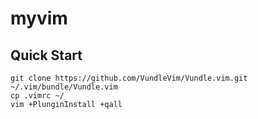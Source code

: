 # myvim

## Quick Start
```
git clone https://github.com/VundleVim/Vundle.vim.git ~/.vim/bundle/Vundle.vim
cp .vimrc ~/
vim +PlunginInstall +qall
```

